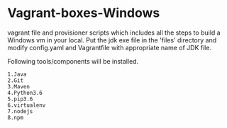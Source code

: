 # Vagrant-boxes-Windows
vagrant file and provisioner scripts which includes all the steps to build a Windows vm in your local.
Put the jdk exe file in the 'files' directory and modify config.yaml and Vagrantfile with appropriate name of JDK file.

Following tools/components will be installed.

    1.Java
    2.Git
    3.Maven
    4.Python3.6
    5.pip3.6
    6.virtualenv
    7.nodejs
    8.npm
